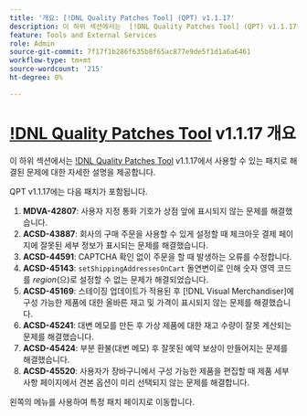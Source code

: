 ```yaml
---
title: '개요: [!DNL Quality Patches Tool] (QPT) v1.1.17'
description: 이 하위 섹션에서는  [!DNL Quality Patches Tool] (QPT) v1.1.17에서 사용할 수 있는 패치로 해결된 문제에 대한 자세한 설명을 제공합니다.
feature: Tools and External Services
role: Admin
source-git-commit: 7f17f1b286f635b8f65ac877e9de5f1d1a6a6461
workflow-type: tm+mt
source-wordcount: '215'
ht-degree: 0%

---
```


# [!DNL Quality Patches Tool](QPT) v1.1.17 개요

이 하위 섹션에서는 [!DNL Quality Patches Tool](QPT) v1.1.17에서 사용할 수 있는 패치로 해결된 문제에 대한 자세한 설명을 제공합니다.

QPT v1.1.17에는 다음 패치가 포함됩니다.

1. **MDVA-42807**: 사용자 지정 통화 기호가 상점 앞에 표시되지 않는 문제를 해결했습니다.
1. **ACSD-43887**: 회사의 구매 주문을 사용할 수 있게 설정할 때 체크아웃 결제 페이지에 잘못된 세부 정보가 표시되는 문제를 해결했습니다.
1. **ACSD-44591**: CAPTCHA 확인 없이 주문을 할 때 발생하는 오류를 수정합니다.
1. **ACSD-45143**: `setShippingAddressesOnCart` 돌연변이로 인해 숫자 영역 코드를 *region*(으)로 설정할 수 없는 문제가 해결되었습니다.
1. **ACSD-45169**: 스테이징 업데이트가 적용된 후 [!DNL Visual Merchandiser]에 구성 가능한 제품에 대한 올바른 재고 및 가격이 표시되지 않는 문제를 해결했습니다.
1. **ACSD-45241**: 대변 메모를 만든 후 가상 제품에 대한 재고 수량이 잘못 계산되는 문제를 해결했습니다.
1. **ACSD-45424**: 부분 환불(대변 메모) 후 잘못된 예약 보상이 만들어지는 문제를 해결했습니다.
1. **ACSD-45520**: 사용자가 장바구니에서 구성 가능한 제품을 편집할 때 제품 세부 사항 페이지에서 견본 옵션이 미리 선택되지 않는 문제를 해결합니다.

왼쪽의 메뉴를 사용하여 특정 패치 페이지로 이동합니다.
